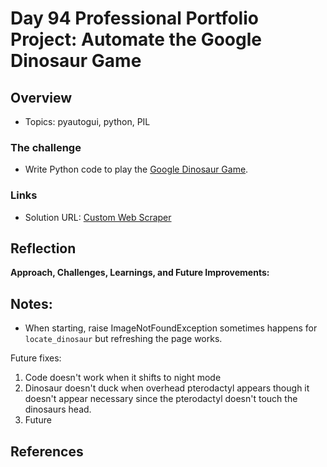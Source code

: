 # Day 94 Professional Portfolio Project: Automate the Google Dinosaur Game


## Overview

- Topics: pyautogui, python, PIL

### The challenge

- Write Python code to play the [Google Dinosaur Game](https://elgoog.im/t-rex/).
 
### Links

- Solution URL: [Custom Web Scraper](https://github.com/Mikerniker/100_Days_of_Python/tree/main/Day94)

## Reflection
**Approach, Challenges, Learnings, and Future Improvements:** 

## Notes: 
- When starting, raise ImageNotFoundException sometimes happens for `locate_dinosaur` but refreshing the page works. 

Future fixes:
1. Code doesn't work when it shifts to night mode
2. Dinosaur doesn't duck when overhead pterodactyl appears though it doesn't appear necessary since the pterodactyl doesn't touch the dinosaurs head.
3. Future 


## References

